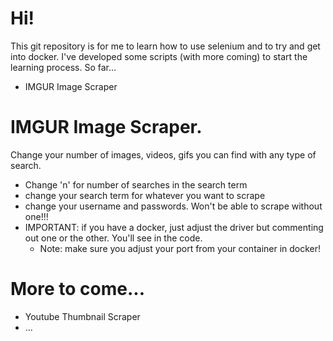# Hi! 
This git repository is for me to learn how to use selenium and to try and get into docker. I've developed some scripts (with more coming) to start the learning process. So far...
- IMGUR Image Scraper

# IMGUR Image Scraper. 
Change your number of images, videos, gifs you can find with any type of search. 
- Change 'n' for number of searches in the search term
- change your search term for whatever you want to scrape
- change your username and passwords. Won't be able to scrape without one!!!
- IMPORTANT: if you have a docker, just adjust the driver but commenting out one or the other. You'll see in the code.
   - Note: make sure you adjust your port from your container in docker!

# More to come...
- Youtube Thumbnail Scraper
- ...
